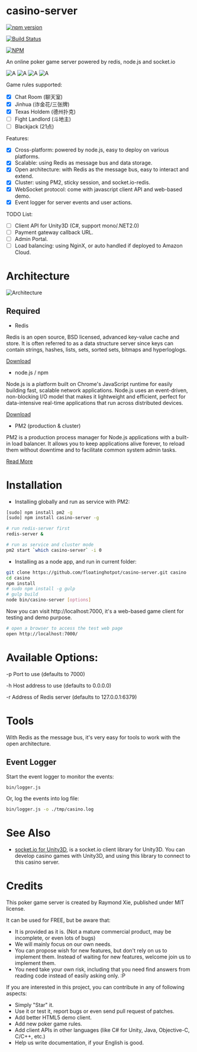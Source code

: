 # casino-server #

[![npm version](https://badge.fury.io/js/casino-server.svg)](http://badge.fury.io/js/casino-server)

[![Build Status](https://travis-ci.org/floatinghotpot/casino-server.svg)](https://travis-ci.org/floatinghotpot/casino-server)

[![NPM](https://nodei.co/npm-dl/casino-server.png?height=3)](https://nodei.co/npm/casino-server/)

An online poker game server powered by redis, node.js and socket.io

![A](https://github.com/floatinghotpot/casino-server/raw/master/wwwsrc/img/4_14.png) ![A](https://github.com/floatinghotpot/casino-server/raw/master/wwwsrc/img/3_14.png)
![A](https://github.com/floatinghotpot/casino-server/raw/master/wwwsrc/img/2_14.png) ![A](https://github.com/floatinghotpot/casino-server/raw/master/wwwsrc/) 
  
Game rules supported:
- [x] Chat Room (聊天室)
- [x] Jinhua (诈金花/三张牌)
- [x] Texas Holdem (德州扑克)
- [ ] Fight Landlord (斗地主)
- [ ] Blackjack (21点)

Features: 
- [x] Cross-platform: powered by node.js, easy to deploy on various platforms.
- [x] Scalable: using Redis as message bus and data storage.
- [x] Open architecture: with Redis as the message bus, easy to interact and extend.
- [x] Cluster: using PM2, sticky session, and socket.io-redis.
- [x] WebSocket protocol: come with javascript client API and web-based demo. 
- [x] Event logger for server events and user actions.

TODO List:
- [ ] Client API for Unity3D (C#, support mono/.NET2.0)
- [ ] Payment gateway callback URL.
- [ ] Admin Portal.
- [ ] Load balancing: using NginX, or auto handled if deployed to Amazon Cloud.

# Architecture #

![Architecture](https://github.com/floatinghotpot/casino-server/raw/master/docs/architecture.png)

## Required ##

* Redis

Redis is an open source, BSD licensed, advanced key-value cache and store. It is often referred to as a data structure server since keys can contain strings, hashes, lists, sets, sorted sets, bitmaps and hyperloglogs.

[Download](http://redis.io/download)

* node.js / npm

Node.js is a platform built on Chrome's JavaScript runtime for easily building fast, scalable network applications. Node.js uses an event-driven, non-blocking I/O model that makes it lightweight and efficient, perfect for data-intensive real-time applications that run across distributed devices.

[Download](http://nodejs.org/download)

* PM2 (production & cluster)

PM2 is a production process manager for Node.js applications with a built-in load balancer. It allows you to keep applications alive forever, to reload them without downtime and to facilitate common system admin tasks.

[Read More](https://github.com/Unitech/pm2)

# Installation #

* Installing globally and run as service with PM2: 

```bash
[sudo] npm install pm2 -g
[sudo] npm install casino-server -g

# run redis-server first
redis-server &

# run as service and cluster mode
pm2 start `which casino-server` -i 0
```

* Installing as a node app, and run in current folder:

```bash
git clone https://github.com/floatinghotpot/casino-server.git casino
cd casino
npm install
# sudo npm install -g gulp
# gulp build
node bin/casino-server [options]
```

Now you can visit http://localhost:7000, it's a web-based game client for testing and demo purpose.

```bash
# open a browser to access the test web page
open http://localhost:7000/
```

# Available Options: #

-p Port to use (defaults to 7000)

-h Host address to use (defaults to 0.0.0.0)

-r Address of Redis server (defaults to 127.0.0.1:6379)

# Tools #

With Redis as the message bus, it's very easy for tools to work with the open architecture.

## Event Logger ##

Start the event logger to monitor the events:

```bash
bin/logger.js
```

Or, log the events into log file:

```bash
bin/logger.js -o ./tmp/casino.log
```
# See Also

* [socket.io for Unity3D](https://github.com/floatinghotpot/socket.io-unity), is a socket.io client library for Unity3D. You can develop casino games with Unity3D, and using this library to connect to this casino server.

# Credits #

This poker game server is created by Raymond Xie, published under MIT license.

It can be used for FREE, but be aware that:

* It is provided as it is. (Not a mature commercial product, may be incomplete, or even lots of bugs)
* We will mainly focus on our own needs. 
* You can propose wish for new features, but don't rely on us to implement them. Instead of waiting for new features, welcome join us to implement them.
* You need take your own risk, including that you need find answers from reading code instead of easily asking only. :P

If you are interested in this project, you can contribute in any of following aspects:

* Simply "Star" it.
* Use it or test it, report bugs or even send pull request of patches.
* Add better HTML5 demo client.
* Add new poker game rules.
* Add client APIs in other languages (like C# for Unity, Java, Objective-C, C/C++, etc.)
* Help us write documentation, if your English is good.

